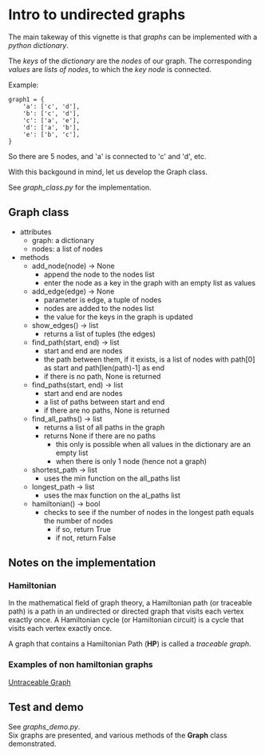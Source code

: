 # Intro to undirected graphs

The main takeway of this vignette is that _graphs_ can be implemented with a _python dictionary_.  

The _keys_ of the _dictionary_ are the _nodes_ of our graph. The corresponding _values_ are _lists of nodes_, to which the _key node_ is connected.  

Example: 
```
graph1 = {
    'a': ['c', 'd'],
    'b': ['c', 'd'],
    'c': ['a', 'e'],
    'd': ['a', 'b'],
    'e': ['b', 'c'],
}
```
So there are 5 nodes, and 'a' is connected to 'c' and 'd', etc.  

With this backgound in mind, let us develop the Graph class.  

See *graph_class.py* for the implementation.  

## Graph class
* attributes
    * graph: a dictionary
    * nodes: a list of nodes
* methods
    * add_node(node) -> None
        * append the node to the nodes list
        * enter the node as a key in the graph with an empty list as values
    * add_edge(edge) -> None
        * parameter is edge, a tuple of nodes
        * nodes are added to the nodes list
        * the value for the keys in the graph is updated
    * show_edges() -> list
        * returns a list of tuples (the edges)
    * find_path(start, end) -> list
        * start and end are nodes
        * the path between them, if it exists, is a list of nodes with path[0] as start and path[len(path)-1] as end
        * if there is no path, None is returned
    * find_paths(start, end) -> list
        * start and end are nodes
        * a list of paths between start and end  
        * if there are no paths, None is returned  
    * find_all_paths() -> list
        * returns a list of all paths in the graph
        * returns None if there are no paths 
            * this only is possible when all values in the dictionary are an empty list
            * when there is only 1 node (hence not a graph)
    * shortest_path -> list
        * uses the min function on the all_paths list
    * longest_path -> list
        * uses the max function on the al_paths list
    * hamiltonian() -> bool
        * checks to see if the number of nodes in the longest path equals the number of nodes
            * if so, return True
            * if not, return False

## Notes on the implementation

### Hamiltonian
In the mathematical field of graph theory, a Hamiltonian path (or traceable path) is a path in an undirected or directed graph that visits each vertex exactly once. A Hamiltonian cycle (or Hamiltonian circuit) is a cycle that visits each vertex exactly once. 

A graph that contains a Hamiltonian Path (__HP__) is called a _traceable graph_.  

### Examples of non hamiltonian graphs
[Untraceable Graph](https://mathworld.wolfram.com/UntraceableGraph.html)

## Test and demo
See *graphs_demo.py*.  
Six graphs are presented, and various methods of the **Graph** class demonstrated.




